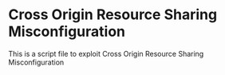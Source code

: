 # Cross Origin Resource Sharing Misconfiguration
This is a script file to exploit Cross Origin Resource Sharing Misconfiguration
